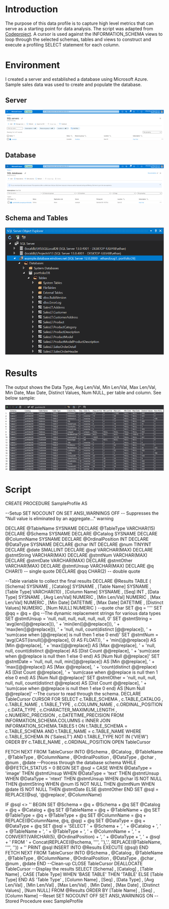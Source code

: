 # Introduction
The purpose of this data profile is to capture high level metrics that can serve as a starting point for data analysis. The script was adapted from [Codeproject](https://www.codeproject.com/Articles/1082891/High-Level-Data-Profiler-Script). A cursor is used against the INFORMATION_SCHEMA views to loop through the selected schemas, 
tables and views to construct and execute a profiling SELECT statement for each column.

# Environment
I created a server and established a database using Microsoft Azure. Sample sales data was used to create and populate the database.

## Server
![Image](Azure_Server.PNG)

## Database
![Image](Azure_Database.PNG)

## Schema and Tables
![Image](Azure_Tables.PNG)

# Results
The output shows the Data Type, Avg Len/Val, Min Len/Val, Max Len/Val, Min Date, Max Date, Distinct Values, Num NULL, per table and column. See below sample:

![Image](Sample_Results.PNG)

# Script

CREATE PROCEDURE SampleProfile
AS

--Setup
SET NOCOUNT ON
SET ANSI_WARNINGS OFF -- Suppresses the "Null value is eliminated by an aggregate..." warning

DECLARE @TableName SYSNAME
DECLARE @TableType VARCHAR(15)
DECLARE @Schema SYSNAME
DECLARE @Catalog SYSNAME
DECLARE @ColumnName SYSNAME
DECLARE @OrdinalPosition INT
DECLARE @DataType SYSNAME
DECLARE @char INT
DECLARE @num TINYINT
DECLARE @date SMALLINT
DECLARE @sql VARCHAR(MAX)
DECLARE @stmtString VARCHAR(MAX)
DECLARE @stmtNum VARCHAR(MAX)
DECLARE @stmtDate VARCHAR(MAX)
DECLARE @stmtOther VARCHAR(MAX)
DECLARE @stmtUnsup VARCHAR(MAX)
DECLARE @q CHAR(1)   -- single quote
DECLARE @qq CHAR(2)  -- double quote

--Table variable to collect the final results
DECLARE @Results TABLE (
    [Schema] SYSNAME
  , [Catalog] SYSNAME
  , [Table Name] SYSNAME
  , [Table Type] VARCHAR(10)
  , [Column Name] SYSNAME
  , [Seq] INT
  , [Data Type] SYSNAME
  , [Avg Len/Val] NUMERIC
  , [Min Len/Val] NUMERIC
  , [Max Len/Val] NUMERIC
  , [Min Date] DATETIME
  , [Max Date] DATETIME
  , [Distinct Values] NUMERIC
  , [Num NULL] NUMERIC
  )
--quote char
SET @q = ''''
SET @qq = @q + @q
--The dynamic replacement strings for various data types
SET @stmtUnsup = 'null, null, null, null, null, null, 0'
SET @stmtString = 'avg(len([@@replace])), ' + 'min(len([@@replace])), ' + 'max(len([@@replace])), ' + 'null, null, count(distinct [@@replace]), ' + 'sum(case when [@@replace] is null then 1 else 0 end)'
SET @stmtNum = 'avg(CAST(isnull([@@replace], 0) AS FLOAT)), ' + 'min([@@replace]) AS [Min @@replace], ' + 'max([@@replace]) AS [Max @@replace], ' + 'null, null, count(distinct @@replace) AS [Dist Count @@replace], ' + 'sum(case when @@replace is null then 1 else 0 end) AS [Num Null @@replace]'
SET @stmtDate = 'null, null, null, min([@@replace]) AS [Min @@replace], ' + 'max([@@replace]) AS [Max @@replace], ' + 'count(distinct @@replace) AS [Dist Count @@replace], ' + 'sum(case when @@replace is null then 1 else 0 end) AS [Num Null @@replace]'
SET @stmtOther = 'null, null, null, null, null, count(distinct @@replace) AS [Dist Count @@replace], ' + 'sum(case when @@replace is null then 1 else 0 end) AS [Num Null @@replace]'
--The cursor to read through the schema.
DECLARE TableCursor CURSOR
FOR
SELECT 
    c.TABLE_SCHEMA
  , c.TABLE_CATALOG
  , c.TABLE_NAME
  , t.TABLE_TYPE
  , c.COLUMN_NAME
  , c.ORDINAL_POSITION
  , c.DATA_TYPE
  , c.CHARACTER_MAXIMUM_LENGTH
  , c.NUMERIC_PRECISION
  , c.DATETIME_PRECISION
FROM 
  INFORMATION_SCHEMA.COLUMNS c
INNER JOIN 
  INFORMATION_SCHEMA.TABLES t 
    ON 
          t.TABLE_SCHEMA = c.TABLE_SCHEMA
      AND t.TABLE_NAME = c.TABLE_NAME
WHERE 
          c.TABLE_SCHEMA IN ('SalesLT')
      AND t.TABLE_TYPE NOT IN ('VIEW')
ORDER BY 
          c.TABLE_NAME
        , c.ORDINAL_POSITION
OPEN TableCursor

FETCH NEXT
FROM TableCursor
INTO @Schema
   , @Catalog
   , @TableName
   , @TableType
   , @ColumnName
   , @OrdinalPosition
   , @DataType
   , @char
   , @num
   , @date
--Process through the database schema
WHILE @@FETCH_STATUS = 0
BEGIN
  SET @sql =
  CASE 
      WHEN @DataType = 'image'
        THEN @stmtUnsup
      WHEN @DataType = 'text'
        THEN @stmtUnsup
      WHEN @DataType = 'ntext'
        THEN @stmtUnsup
      WHEN @char IS NOT NULL
        THEN @stmtString
      WHEN @num IS NOT NULL
        THEN @stmtNum
      WHEN @date IS NOT NULL
        THEN @stmtDate
      ELSE @stmtOther
  END
  SET @sql = REPLACE(@sql, '@@replace', @ColumnName)

  IF @sql <> ''
  BEGIN
    SET @Schema = @q + @Schema + @q
    SET @Catalog = @q + @Catalog + @q
    SET @TableName = @q + @TableName + @q
    SET @TableType = @q + @TableType + @q
    SET @ColumnName = @q + REPLACE(@ColumnName, @q, @qq) + @q
     SET @DataType = @q + @DataType + @q
    SET @sql = 'SELECT ' + @Schema + ', ' + @Catalog + ', 
    ' + @TableName + ', ' + @TableType + ', ' + @ColumnName + ', 
    ' + CONVERT(VARCHAR(5), @OrdinalPosition) + ', ' + @DataType + ', 
    ' + @sql + ' FROM ' + Concat(REPLACE(@schema, '''', ''),'.', REPLACE(@TableName, '''', '')) + ''
    PRINT @sql
    INSERT INTO @Results
    EXECUTE (@sql)
  END
  FETCH NEXT
  FROM TableCursor
  INTO @Schema
     , @Catalog
     , @TableName
     , @TableType
     , @ColumnName
     , @OrdinalPosition
     , @DataType
     , @char
     , @num
     , @date
END
--Clean-up
CLOSE TableCursor
DEALLOCATE TableCursor
--Display the results
SELECT 
    [Schema]
  , [Catalog]
  , [Table Name]
  , CASE [Table Type]
      WHEN 'BASE TABLE'
        THEN 'TABLE'
      ELSE [Table Type]
      END AS 'Table Type'
  , [Column Name]
  , [Seq]
  , [Data Type]
  , [Avg Len/Val]
  , [Min Len/Val]
  , [Max Len/Val]
  , [Min Date]
  , [Max Date]
  , [Distinct Values]
  , [Num NULL]
FROM 
    @Results
ORDER BY 
    [Table Name]
  , [Seq]
  , [Column Name]
--Reset
SET NOCOUNT OFF
SET ANSI_WARNINGS ON
--Stored Procedure
exec SampleProfile

